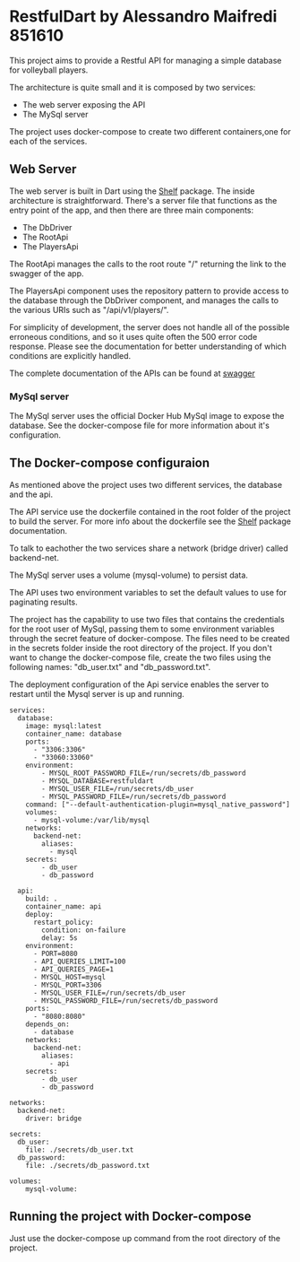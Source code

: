 # RestfulDart by Alessandro Maifredi 851610 #

This project aims to provide a Restful API for managing a simple database for volleyball players.

The architecture is quite small and it is composed by two services:
- The web server exposing the API
- The MySql server

The project uses docker-compose to create two different containers,one for each of the services.

## Web Server

The web server is built in Dart using the [Shelf](https://pub.dev/packages/shelf) package. 
The inside architecture is straightforward.
There's a server file that functions as the entry point of the app, and then there are three main components:
- The DbDriver
- The RootApi
- The PlayersApi

The RootApi manages the calls to the root route
"/" returning the 
link to the swagger of the app.

The PlayersApi component uses the repository pattern to provide access to the database through the DbDriver component, and manages the calls to the various URIs such as "/api/v1/players/".

For simplicity of development, the server does not handle all of the possible erroneous conditions, and so it uses quite often the 500 error code response. Please see the documentation for better understanding of which conditions are explicitly handled.

The complete documentation of the APIs can be found at [swagger]()

### MySql server

The MySql server uses the official Docker Hub MySql image to expose the database. 
See the docker-compose file for more information about it's configuration.

## The Docker-compose configuraion

As mentioned above the project uses two different services, the database and the api.

The API service use the dockerfile contained in the root folder of the project to build the server. For more info about the dockerfile see the [Shelf](https://pub.dev/packages/shelf)  package documentation.

To talk to eachother the two services share a network (bridge driver) called backend-net.

The MySql server uses a volume (mysql-volume) to persist data.

The API uses two environment variables to set the default values to use for paginating results.

The project has the capability to use two files  that contains the credentials for the root user of MySql, passing them to some environment variables through the secret feature of docker-compose. The files need to be created in the secrets folder inside the root directory of the project. If you don't want to change the docker-compose file, create the two files using the following names: "db_user.txt" and "db_password.txt".

The deployment configuration of the Api service enables the server to restart until the Mysql server is up and running.



```
services:
  database:
    image: mysql:latest
    container_name: database
    ports:
      - "3306:3306"
      - "33060:33060"
    environment:
        - MYSQL_ROOT_PASSWORD_FILE=/run/secrets/db_password
        - MYSQL_DATABASE=restfuldart
        - MYSQL_USER_FILE=/run/secrets/db_user
        - MYSQL_PASSWORD_FILE=/run/secrets/db_password
    command: ["--default-authentication-plugin=mysql_native_password"]
    volumes:
      - mysql-volume:/var/lib/mysql
    networks:
      backend-net:
        aliases:
          - mysql
    secrets:
        - db_user
        - db_password

  api:
    build: .
    container_name: api
    deploy:
      restart_policy:
        condition: on-failure
        delay: 5s
    environment:
      - PORT=8080
      - API_QUERIES_LIMIT=100
      - API_QUERIES_PAGE=1
      - MYSQL_HOST=mysql
      - MYSQL_PORT=3306
      - MYSQL_USER_FILE=/run/secrets/db_user
      - MYSQL_PASSWORD_FILE=/run/secrets/db_password
    ports:
      - "8080:8080"
    depends_on:
      - database
    networks:
      backend-net:
        aliases:
          - api
    secrets:
        - db_user
        - db_password

networks:
  backend-net:
    driver: bridge

secrets:
  db_user:
    file: ./secrets/db_user.txt
  db_password:
    file: ./secrets/db_password.txt

volumes:
    mysql-volume:
```


## Running the project with Docker-compose 

Just use the docker-compose up command from the root directory of the project.